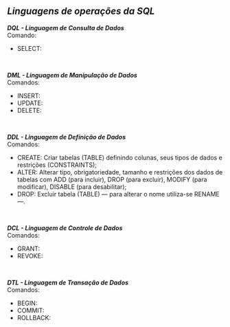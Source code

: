## *Linguagens de operações da SQL*

***DQL - Linguagem de Consulta de Dados***</br>
Comando:

- SELECT:</br>
</br>

***DML - Linguagem de Manipulação de Dados***</br>
Comandos:

- INSERT:</br>
- UPDATE:</br>
- DELETE:</br>
</br>

***DDL - Linguagem de Definição de Dados***</br>
Comandos:

- CREATE: Criar tabelas (TABLE) definindo colunas, seus tipos de dados e restrições (CONSTRAINTS);</br>
- ALTER: Alterar tipo, obrigatoriedade, tamanho e restrições dos dados de tabelas com ADD (para incluir), DROP (para excluir), MODIFY (para modificar), DISABLE (para desabilitar);</br>
- DROP: Excluir tabela (TABLE) — para alterar o nome utiliza-se RENAME —.</br>
</br>

***DCL - Linguagem de Controle de Dados***</br>
Comandos:

- GRANT:</br>
- REVOKE:</br>
</br>

***DTL - Linguagem de Transação de Dados***</br>
Comandos:

- BEGIN:</br>
- COMMIT:</br>
- ROLLBACK:</br>
